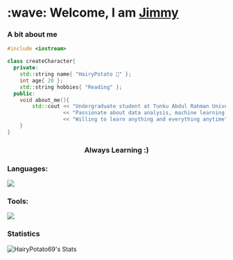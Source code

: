<h1>
  :wave: Welcome, I am <a href = "https://github.com/HairyPotato69">Jimmy</a>
</h1>

### A bit about me
```c++
#include <iostream>

class createCharacter{
  private:
    std::string name{ "HairyPotato 🥔" };
    int age{ 20 };
    std::string hobbies{ "Reading" };
  public:
    void about_me(){
        std::cout << "Undergraduate student at Tunku Abdul Rahman University pursuing Computer Science."
                  << "Passionate about data analysis, machine learning, and developing impactful projects."
                  << "Willing to learn anything and everything anytime"
    }
}
```

<h3 align="center">Always Learning :)</h3>
<!--Add your own svg later on-->
<h3 align="left">Languages:</h3>
<p align="left">
  <a href = "https://skillicons.dev">
    <img src = "https://skillicons.dev/icons?i=js,html,css,py,mysql,cpp&perline=3"/>
  </a>
</p>
<h3 align="left">Tools:</h3>
<p align="left">
  <a href = "https://skillicons.dev">
    <img src = "https://skillicons.dev/icons?i=godot,vscode,visualstudio,obsidian,figma" />
  </a>
</p>
<!--
<p align="left"> 
    <img src="https://raw.githubusercontent.com/devicons/devicon/master/icons/cplusplus/cplusplus-original.svg" alt="cplusplus" width="40" height="40"/> 
    <img src="https://raw.githubusercontent.com/devicons/devicon/master/icons/css3/css3-original-wordmark.svg" alt="css3" width="40" height="40"/> 
    <img src="https://raw.githubusercontent.com/devicons/devicon/master/icons/html5/html5-original-wordmark.svg" alt="html5" width="40" height="40"/> 
    <img src="https://raw.githubusercontent.com/devicons/devicon/master/icons/javascript/javascript-original.svg" alt="javascript" width="40" height="40"/>
    <img src="https://raw.githubusercontent.com/devicons/devicon/master/icons/python/python-original.svg" alt="python" width="40" height="40"/> 
</p>
-->

### Statistics
![HairyPotato69's Stats](https://github-readme-stats.vercel.app/api?username=HairyPotato69&theme=vue-dark&show_icons=true&hide_border=false&count_private=true)
